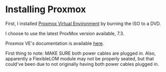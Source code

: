 # Installing Proxmox
First, I installed [Proxmox Virtual Environment](https://www.proxmox.com/en/proxmox-ve) by burning the ISO to a DVD.

I choose to use the latest ProxMox version available, 7.3.

Proxmox VE's documentation is available [here](https://www.proxmox.com/en/downloads/category/documentation-pve).

First thing to note: MAKE SURE both power cables are plugged in. Also, apparently a FlexibleLOM module may not be properly seated, but that could've been due to not originally having both power cables plugged in.
